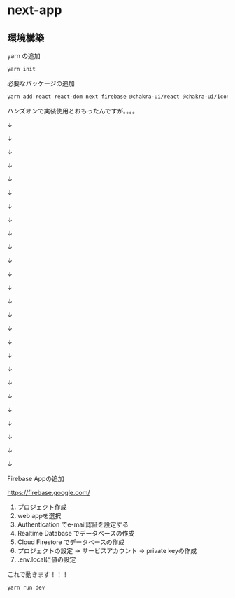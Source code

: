 # next-app

## 環境構築

yarn の追加
```bash
yarn init
```

必要なパッケージの追加
```bash
yarn add react react-dom next firebase @chakra-ui/react @chakra-ui/icons next-firebase-auth firebase-admin react-firebaseui framer-motion @emotion/react @emotion/styled next-absolute-url
```


ハンズオンで実装使用とおもったんですが。。。。

↓

↓


↓


↓


↓


↓



↓


↓


↓



↓


↓



↓


↓


↓


↓



↓


↓


↓


↓


↓


↓


↓



↓


↓


↓


↓



Firebase Appの追加

https://firebase.google.com/

1. プロジェクト作成
2. web appを選択
3. Authentication でe-mail認証を設定する
4. Realtime Database でデータベースの作成
5. Cloud Firestore でデータベースの作成
6. プロジェクトの設定 → サービスアカウント → private keyの作成
7. .env.localに値の設定


これで動きます！！！
```bash
yarn run dev
```